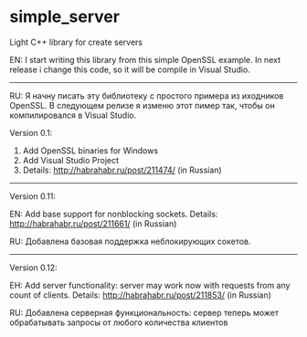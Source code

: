 simple_server
=============

Light C++ library for create servers

EN:
I start writing this library from this simple OpenSSL example.
In next release i change this code, so it will be compile in Visual Studio.

*********************************************************************************
RU: 
Я начну писать эту библиотеку с простого примера из иходников OpenSSL.
В следующем релизе я изменю этот пимер так, чтобы он компилировалcя в Visual Studio.


Version 0.1:

1. Add OpenSSL binaries for Windows
2. Add Visual Studio Project
3. Details: http://habrahabr.ru/post/211474/ (in Russian)

**********************************************************************************
Version 0.11:

EN:
Add base support for nonblocking sockets. Details: http://habrahabr.ru/post/211661/ (in Russian)

RU:
Добавлена базовая поддержка неблокирующих сокетов.

**********************************************************************************
Version 0.12:

EH:
Add server functionality: server may work now with requests from any count of clients. Details: http://habrahabr.ru/post/211853/ (in Russian)

RU:
Добавлена серверная функциональность: сервер теперь может обрабатывать запросы от любого количества клиентов
